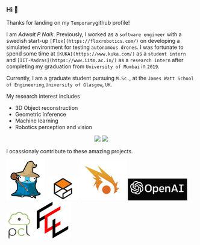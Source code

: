 ### Hi 👋

Thanks for landing on my `Temporary`github profile!

I am *Adwait P Naik*. Previously, I worked as a `software engineer` with a swedish start-up `[Flox](https://floxrobotics.com/)` on developing a simulated environment for testing `autonomous drones`. I was fortunate to spend some time at `[KUKA](https://www.kuka.com/)` as a `student intern` and `[IIT-Madras](https://www.iitm.ac.in/)` as a `research intern` after completing my graduation from `University of Mumbai` in `2019`. 

Currently, I am a graduate student pursuing `M.Sc.`, at the `James Watt School of Engineering`,`University of Glasgow`, `UK`.

My research interest includes 
* 3D Object reconstruction
* Geometric inference
* Machine learning
* Robotics perception and vision

<p align="center">
<img src="https://github-readme-stats.vercel.app/api?username=addy1997&theme=radical&show_icons=true" width="350"/>
<img src="https://github-readme-stats.vercel.app/api/top-langs/?username=addy1997&layout=compact&theme=radical" width="350"/>
</p>

I ocassionaly contribute to these amazing projects.

<p>
<a href="http://gazebosim.org/"rel="Golang"><img src="https://github.com/addy1997/addy1997/blob/master/1.png"/></a>
<a href="http://gazebosim.org/"rel="Gazebo"><img src="https://github.com/addy1997/addy1997/blob/master/2.png"/></a>
<a href="https://github.com/ignitionrobotics/ign-gazebo"rel="Ignition Gazebo"><img src="https://github.com/addy1997/addy1997/blob/master/3.png"/></a>
<a href="https://github.com/openai/gym"rel="Open-AI Gym"><img src="https://github.com/addy1997/addy1997/blob/master/4.png"/></a>
<a href="https://github.com/PointCloudLibrary/pcl"rel="Point Cloud Library"><img src="https://github.com/addy1997/addy1997/blob/master/5.png"/></a>
<a href="https://github.com/flexible-collision-library/fcl"rel="Flexible Collision Library"><img src="https://github.com/addy1997/addy1997/blob/master/6.png"/></a>
</p>

